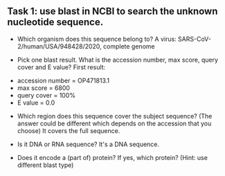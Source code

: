 ## Task 1: use blast in NCBI to search the unknown nucleotide sequence.

* Which organism does this sequence belong to?
A virus: SARS-CoV-2/human/USA/948428/2020, complete genome

* Pick one blast result. What is the accession number, max score, query cover and E value?
First result: 

- accession number = OP471813.1
- max score = 6800
- query cover = 100%
- E value = 0.0

* Which region does this sequence cover the subject sequence? (The answer could be different which depends on the accession that you choose)
It covers the full sequence.

* Is it DNA or RNA sequence?
It's a DNA sequence.

* Does it encode a (part of) protein? If yes, which protein? (Hint: use different blast type)
